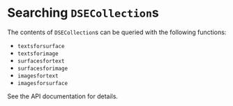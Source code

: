 # Searching `DSECollection`s

The contents of `DSECollection`s can be queried with the following functions:


- `textsforsurface`
- `textsforimage`
- `surfacesfortext`
- `surfacesforimage`
- `imagesfortext`
- `imagesforsurface`

See the API documentation for details.
